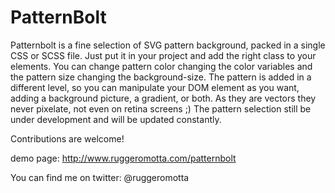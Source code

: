 PatternBolt
===========

Patternbolt is a fine selection of SVG pattern background, packed in a single CSS or SCSS file. Just put it in your project and add the right class to your elements. You can change pattern color changing the color variables and the pattern size changing the background-size. 
The pattern is added in a different level, so you can manipulate your DOM element as you want, adding a background picture, a gradient, or both. 
As they are vectors they never pixelate, not even on retina screens ;) 
The pattern selection still be under development and will be updated constantly. 

Contributions are welcome!

demo page: http://www.ruggeromotta.com/patternbolt

You can find me on twitter: @ruggeromotta
